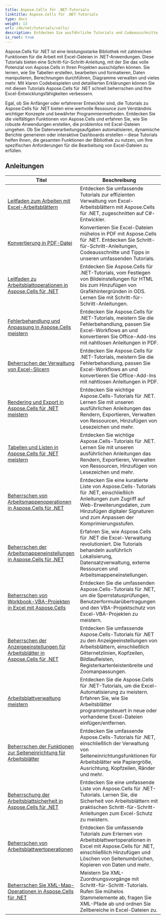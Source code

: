 ```yaml
---
title: Aspose.Cells für .NET-Tutorials
linktitle: Aspose.Cells für .NET-Tutorials
type: docs
weight: 13
url: /de/net/tutorials/cells/
description: Entdecken Sie ausführliche Tutorials und Codeausschnitte für Aspose.Cells für .NET zum Erstellen, Bearbeiten, Konvertieren, Drucken und Verwalten von Excel-Tabellen.
is_root: true
---
```


Aspose.Cells für .NET ist eine leistungsstarke Bibliothek mit zahlreichen Funktionen für die Arbeit mit Excel-Dateien in .NET-Anwendungen. Diese Tutorials bieten eine Schritt-für-Schritt-Anleitung, mit der Sie das volle Potenzial von Aspose.Cells in Ihren Projekten ausschöpfen können. Sie lernen, wie Sie Tabellen erstellen, bearbeiten und formatieren, Daten manipulieren, Berechnungen durchführen, Diagramme verwalten und vieles mehr. Mit klaren Codebeispielen und detaillierten Erklärungen können Sie mit diesen Tutorials Aspose.Cells für .NET schnell beherrschen und Ihre Excel-Entwicklungsfähigkeiten verbessern.

Egal, ob Sie Anfänger oder erfahrener Entwickler sind, die Tutorials zu Aspose.Cells für .NET bieten eine wertvolle Ressource zum Verständnis wichtiger Konzepte und bewährter Programmiermethoden. Entdecken Sie die vielfältigen Funktionen von Aspose.Cells und erfahren Sie, wie Sie robuste Anwendungen erstellen, die problemlos mit Excel-Dateien umgehen. Ob Sie Datenverarbeitungsaufgaben automatisieren, dynamische Berichte generieren oder interaktive Dashboards erstellen – diese Tutorials helfen Ihnen, die gesamten Funktionen der Bibliothek zu nutzen, um Ihre spezifischen Anforderungen für die Bearbeitung von Excel-Dateien zu erfüllen.

## Anleitungen
| Titel | Beschreibung |
| --- | --- |
| [Leitfaden zum Arbeiten mit Excel-Arbeitsblättern](./guide-to-working-with-excel-worksheets/) | Entdecken Sie umfassende Tutorials zur effizienten Verwaltung von Excel-Arbeitsblättern mit Aspose.Cells für .NET, zugeschnitten auf C#-Entwickler. |
| [Konvertierung in PDF-Datei](./conversion-to-pdf-file/) | Konvertieren Sie Excel-Dateien mühelos in PDF mit Aspose.Cells für .NET. Entdecken Sie Schritt-für-Schritt-Anleitungen, Codeausschnitte und Tipps in unseren umfassenden Tutorials. |
| [Leitfaden zu Arbeitsblattoperationen in Aspose.Cells für .NET](./guide-worksheet-operations/) | Entdecken Sie Aspose.Cells für .NET-Tutorials, vom Festlegen von Bildeinstellungen für HTML bis zum Hinzufügen von Grafikhintergründen in ODS. Lernen Sie mit Schritt-für-Schritt-Anleitungen. |
| [Fehlerbehandlung und Anpassung in Aspose.Cells meistern](./mastering-error-handling-and-customization/) | Entdecken Sie Aspose.Cells für .NET-Tutorials, meistern Sie die Fehlerbehandlung, passen Sie Excel-Workflows an und konvertieren Sie Office-Add-Ins mit nahtlosen Anleitungen in PDF. |
| [Beherrschen der Verwaltung von Excel-Slicern](./mastering-excel-slicers-management/) | Entdecken Sie Aspose.Cells für .NET-Tutorials, meistern Sie die Fehlerbehandlung, passen Sie Excel-Workflows an und konvertieren Sie Office-Add-Ins mit nahtlosen Anleitungen in PDF. |
| [Rendering und Export in Aspose.Cells für .NET meistern](./mastering-rendering-and-exporting/) | Entdecken Sie wichtige Aspose.Cells-Tutorials für .NET. Lernen Sie mit unseren ausführlichen Anleitungen das Rendern, Exportieren, Verwalten von Ressourcen, Hinzufügen von Lesezeichen und mehr. |
| [Tabellen und Listen in Aspose.Cells für .NET meistern](./mastering-tables-and-lists/) | Entdecken Sie wichtige Aspose.Cells-Tutorials für .NET. Lernen Sie mit unseren ausführlichen Anleitungen das Rendern, Exportieren, Verwalten von Ressourcen, Hinzufügen von Lesezeichen und mehr. |
| [Beherrschen von Arbeitsmappenoperationen in Aspose.Cells für .NET](./mastering-workbook-operations/) | Entdecken Sie eine kuratierte Liste von Aspose.Cells-Tutorials für .NET, einschließlich Anleitungen zum Zugriff auf Web-Erweiterungsdaten, zum Hinzufügen digitaler Signaturen und zum Anpassen der Komprimierungsstufen. |
| [Beherrschen der Arbeitsmappeneinstellungen in Aspose.Cells für .NET](./mastering-workbook-settings/) | Erfahren Sie, wie Aspose.Cells für .NET die Excel-Verwaltung revolutioniert. Die Tutorials behandeln ausführlich Lokalisierung, Datensatzverwaltung, externe Ressourcen und Arbeitsmappeneinstellungen. |
| [Beherrschen von Workbook-VBA-Projekten in Excel mit Aspose.Cells](./mastering-workbook-vba-project/) | Entdecken Sie die umfassenden Aspose.Cells-Tutorials für .NET, um die Sperrstatusprüfungen, Benutzerformularübertragungen und den VBA-Projektschutz von Excel-VBA-Projekten zu meistern. |
| [Beherrschen der Anzeigeeinstellungen für Arbeitsblätter in Aspose.Cells für .NET](./mastering-worksheet-display-settings/) | Entdecken Sie umfassende Aspose.Cells-Tutorials für .NET zu den Anzeigeeinstellungen von Arbeitsblättern, einschließlich Gitternetzlinien, Kopfzeilen, Bildlaufleisten, Registerkartenleistenbreite und Zoomanpassungen. |
| [Arbeitsblattverwaltung meistern](./mastering-worksheet-management/) | Entdecken Sie die Aspose.Cells für .NET-Tutorials, um die Excel-Automatisierung zu meistern. Erfahren Sie, wie Sie Arbeitsblätter programmgesteuert in neue oder vorhandene Excel-Dateien einfügen/entfernen. |
| [Beherrschen der Funktionen zur Seiteneinrichtung für Arbeitsblätter](./mastering-worksheet-page-setup-features/) | Entdecken Sie umfassende Aspose.Cells-Tutorials für .NET, einschließlich der Verwaltung von Seiteneinrichtungsfunktionen für Arbeitsblätter wie Papiergröße, Ausrichtung, Kopfzeilen, Ränder und mehr. |
| [Beherrschung der Arbeitsblattsicherheit in Aspose.Cells für .NET](./mastering-worksheet-security/) | Entdecken Sie eine umfassende Liste von Aspose.Cells für .NET-Tutorials. Lernen Sie, die Sicherheit von Arbeitsblättern mit praktischen Schritt-für-Schritt-Anleitungen zum Excel-Schutz zu meistern. |
| [Beherrschen von Arbeitsblattwertoperationen](./mastering-worksheet-value-operations/) | Entdecken Sie umfassende Tutorials zum Erlernen von Arbeitsblattwertoperationen in Excel mit Aspose.Cells für .NET, einschließlich Hinzufügen und Löschen von Seitenumbrüchen, Kopieren von Daten und mehr. |
| [Beherrschen Sie XML-Map-Operationen in Aspose.Cells für .NET](./master-xml-map-operations/) | Meistern Sie XML-Zuordnungsvorgänge mit Schritt-für-Schritt-Tutorials. Rufen Sie mühelos Stammelemente ab, fragen Sie XML-Pfade ab und ordnen Sie Zellbereiche in Excel-Dateien zu. |
